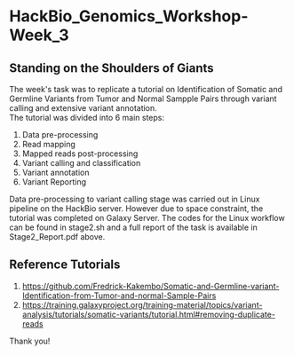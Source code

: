 # HackBio_Genomics_Workshop-Week_3

## Standing on the Shoulders of Giants
The week's task was to replicate a tutorial on Identification of Somatic and Germline Variants from Tumor and Normal Sampple Pairs through variant calling and extensive variant annotation.  
The tutorial was divided into 6 main steps:
1. Data pre-processing
2. Read mapping
3. Mapped reads post-processing
4. Variant calling and classification
5. Variant annotation
6. Variant Reporting

Data pre-processing to variant calling stage was carried out in Linux pipeline on the HackBio server. However due to space constraint, the tutorial was completed on Galaxy Server. The codes for the Linux workflow can be found in stage2.sh and a full report of the task is available in Stage2_Report.pdf above.

## Reference Tutorials
1. https://github.com/Fredrick-Kakembo/Somatic-and-Germline-variant-Identification-from-Tumor-and-normal-Sample-Pairs
2. https://training.galaxyproject.org/training-material/topics/variant-analysis/tutorials/somatic-variants/tutorial.html#removing-duplicate-reads

Thank you!
